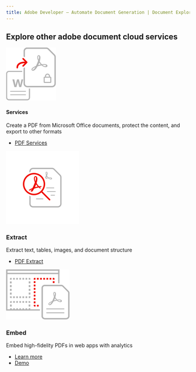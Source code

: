 ```yaml
---
title: Adobe Developer — Automate Document Generation | Document Explore | Adobe
---
```


<TitleBlock slots="heading" theme="light" className='titleBlock-align-left'/>

## Explore other adobe document cloud services

<ProductCard slots="icon, heading, text, buttons" theme="light" width="33%" className="product-card-compact-img product-card-compact-img-service"/>

![Create Source Support](../images/create_secure_support.svg)

#### Services

Create a PDF from Microsoft Office documents, protect the content, and export to other formats

* [PDF Services](/src/pages/pdf-services.md)


<ProductCard slots="icon, heading, text, buttons" theme="light" width="33%" className="product-card-compact-img product-card-compact-img-service"/>

![High Fidelity](../images/high-fidelity.svg)

### Extract
Extract text, tables, images, and document structure

* [PDF Extract](/src/pages/pdf-extract.md)


<ProductCard slots="icon, heading, text, buttons" theme="light" width="33%" className="product-card-compact-img product-card-compact-img-service"/>

![Customizable Experience](../images/customizable_experience.svg)

### Embed
Embed high-fidelity PDFs in web apps with analytics
* [Learn more](/src/pages/pdf-embed.md)
* [Demo](https://documentcloud.adobe.com/view-sdk-demo/index.html#/view/FULL_WINDOW/Bodea%20Brochure.pdf)